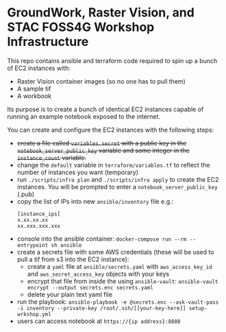 # GroundWork, Raster Vision, and STAC FOSS4G Workshop Infrastructure

This repo contains ansible and terraform code required to spin up a bunch of EC2 instances with:

- Raster Vision container images (so no one has to pull them)
- A sample tif
- A workbook

Its purpose is to create a bunch of identical EC2 instances capable of running an example notebook exposed to the internet.

You can create and configure the EC2 instances with the following steps:

- ~~create a file called `variables.secret` with a public key in the `notebook_server_public_key` variable and some integer in the `instance_count` variable.~~
- change the `default` variable in `terraform/variables.tf` to reflect the number of instances you want (temporary)
- run `./scripts/infra plan` and `./scripts/infra apply` to create the EC2 instances. You will be prompted to enter a `notebook_server_public_key` (.pub)
- copy the list of IPs into new `ansible/inventory` file e.g.:
    ```
    [instance_ips]
    x.xx.xx.xx
    xx.xxx.xxx.xxx
    ```
- console into the ansible container: `docker-compose run --rm --entrypoint sh ansible`
- create a secrets file with some AWS credentials (these will be used to pull a tif from s3 into the EC2 instance):
  - create a `yaml` file at `ansible/secrets.yaml` with `aws_access_key_id` and `aws_secret_access_key` objects with your keys
  - encrypt that file from inside the  using `ansible-vault`: `ansible-vault encrypt --output secrets.enc secrets.yaml`
  - delete your plain text yaml file
- run the playbook: `ansible-playbook -e @secrets.enc --ask-vault-pass -i inventory --private-key /root/.ssh/[[your-key-here]] setup-wrkshop.yml`
- users can access notebook at `https://{ip address}:8888`